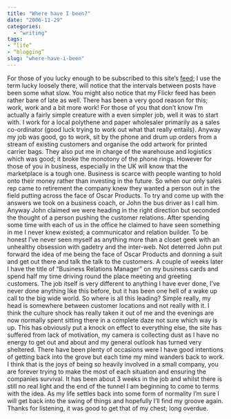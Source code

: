 ```yaml
---
title: "Where have I been?"
date: "2006-11-29"
categories:
  - "writing"
tags:
- “life”
- “blogging”
slug: "where-have-i-been"
---
```


For those of you lucky enough to be subscribed to this site’s [feed][1]; I use the term lucky loosely there, will notice that the intervals between posts have been some what slow. You might also notice that my Flickr feed has been rather bare of late as well. There has been a very good reason for this; work, work and a bit more work! For those of you that don’t know I’m actually a fairly simple creature with a even simpler job, well it was to start with. I work for a local polythene and paper wholesaler primarily as a sales co-ordinator (good luck trying to work out what that really entails). Anyway my job was good, go to work, sit by the phone and drum up orders from a stream of existing customers and organise the odd artwork for printed carrier bags. They also put me in charge of the warehouse and logistics which was good; it broke the monotony of the phone rings. However for those of you in business, especially in the UK will know that the marketplace is a tough one. Business is scarce with people wanting to hold onto their money rather than investing in the future. So when our only sales rep came to retirement the company knew they wanted a person out in the field putting across the face of Oscar Products. To try and come up with the answers we took on a business coach, or John the bus driver as I call him. Anyway John claimed we were heading in the right direction but seconded the thought of a person pushing the customer relations. After spending some time with each of us in the office he claimed to have seen something in me I never knew existed; a communicator and relation builder. To be honest I’ve never seen myself as anything more than a closet geek with an unhealthy obsession with gadetry and the inter-web. Not deterred John put forward the idea of me being the face of Oscar Products and donning a suit and get out there and talk the talk to the customers. A couple of weeks later I have the title of “Business Relations Manager” on my business cards and spend half my time driving round the place meeting and greeting customers. The job itself is very different to anything I have ever done, I’ve never done anything like this before, but it has been one hell of a wake up call to the big wide world. So where is all this leading? Simple really, my head is somewhere between customer locations and not really with it. I think the culture shock has really taken it out of me and the evenings are now normally spent sitting there in a complete daze not sure which way is up. This has obviously put a knock on effect to everything else, the site has suffered from lack of motivation, my camera is collecting dust as I have no energy to get out and about and my general outlook has turned very sheltered. There have been plenty of occasions were I have good intentions of getting back into the grove but each time my mind wanders back to work. I think that is the joys of being so heavily involved in a small company, you are forever trying to make the most of each situation and ensuring the companies survival. It has been about 3 weeks in the job and whilst there is still no real light and the end of the tunnel I am beginning to come to terms with the idea. As my life settles back into some form of normality I’m sure I will get back into the swing of things and hopefully I’ll find my groove again. Thanks for listening, it was good to get that of my chest; long overdue.

[1]:	https://adamchamberlin.info/feed/feed.xml "RSS Feed"